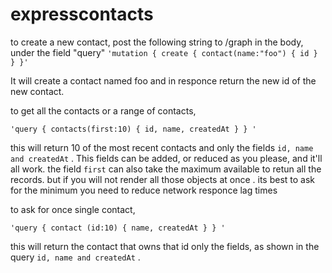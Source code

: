 # expresscontacts

to create a new contact, post the following string to /graph in the body, under the field "query"
` 'mutation { create { contact(name:"foo") { id } } }' `

It will create a contact named foo and in responce return the new id of the new contact.


to get all the contacts or a range of contacts,

` 'query { contacts(first:10) { id, name, createdAt } } ' `

this will return 10 of the most recent contacts and only the fields `id, name and createdAt` .
This fields can be added, or reduced as you please, and it'll all work. the field `first` can also take the maximum available to retun all the records.
but if you will not render all those objects at once . its best to ask for the minimum you need to reduce network responce lag times


to ask for once single contact,

` 'query { contact (id:10) { name, createdAt } } ' `

this will return the contact that owns that id only the fields, as shown in the query `id, name and createdAt` .
